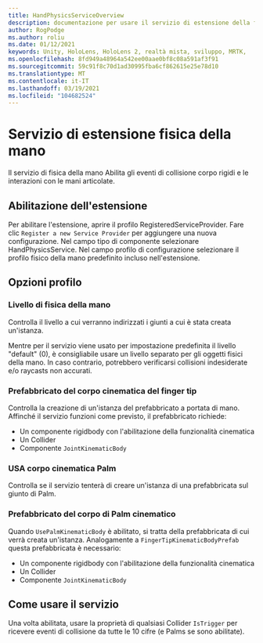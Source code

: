 ```yaml
---
title: HandPhysicsServiceOverview
description: documentazione per usare il servizio di estensione della fisica della mano in MRTK
author: RogPodge
ms.author: roliu
ms.date: 01/12/2021
keywords: Unity, HoloLens, HoloLens 2, realtà mista, sviluppo, MRTK,
ms.openlocfilehash: 8fd949a48964a542ee00aae0bf8c08a591af3f91
ms.sourcegitcommit: 59c91f8c70d1ad30995fba6cf862615e25e78d10
ms.translationtype: MT
ms.contentlocale: it-IT
ms.lasthandoff: 03/19/2021
ms.locfileid: "104682524"
---
```

# <a name="hand-physics-extension-service"></a>Servizio di estensione fisica della mano

Il servizio di fisica della mano Abilita gli eventi di collisione corpo rigidi e le interazioni con le mani articolate.

## <a name="enabling-the-extension"></a>Abilitazione dell'estensione

Per abilitare l'estensione, aprire il profilo RegisteredServiceProvider. Fare clic `Register a new Service Provider` per aggiungere una nuova configurazione. Nel campo tipo di componente selezionare HandPhysicsService. Nel campo profilo di configurazione selezionare il profilo fisico della mano predefinito incluso nell'estensione.

## <a name="profile-options"></a>Opzioni profilo

### <a name="hand-physics-layer"></a>Livello di fisica della mano

Controlla il livello a cui verranno indirizzati i giunti a cui è stata creata un'istanza.

Mentre per il servizio viene usato per impostazione predefinita il livello "default" (0), è consigliabile usare un livello separato per gli oggetti fisici della mano. In caso contrario, potrebbero verificarsi collisioni indesiderate e/o raycasts non accurati.

### <a name="finger-tip-kinematic-body-prefab"></a>Prefabbricato del corpo cinematica del finger tip

Controlla la creazione di un'istanza del prefabbricato a portata di mano. Affinché il servizio funzioni come previsto, il prefabbricato richiede:

- Un componente rigidbody con l'abilitazione della funzionalità cinematica
- Un Collider
- Componente `JointKinematicBody`

### <a name="use-palm-kinematic-body"></a>USA corpo cinematica Palm

Controlla se il servizio tenterà di creare un'istanza di una prefabbricata sul giunto di Palm.

### <a name="palm-kinematic-body-prefab"></a>Prefabbricato del corpo di Palm cinematico

Quando `UsePalmKinematicBody` è abilitato, si tratta della prefabbricata di cui verrà creata un'istanza. Analogamente a `FingerTipKinematicBodyPrefab` questa prefabbricata è necessario:

- Un componente rigidbody con l'abilitazione della funzionalità cinematica
- Un Collider
- Componente `JointKinematicBody`

## <a name="how-to-use-the-service"></a>Come usare il servizio

Una volta abilitata, usare la proprietà di qualsiasi Collider `IsTrigger` per ricevere eventi di collisione da tutte le 10 cifre (e Palms se sono abilitate).
